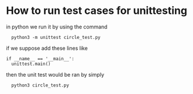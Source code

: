 # How to run test cases for unittesting
  in python we run it by using the command
  ```
    python3 -m unittest circle_test.py
  ```

  if we suppose add these lines like
  ```
  if __name__ == '__main__':
    unittest.main()
  ```

  then the unit test would be ran by simply
  ```
    python3 circle_test.py
  ```